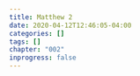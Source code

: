 ```yaml
---
title: Matthew 2
date: 2020-04-12T12:46:05-04:00
categories: []
tags: []
chapter: "002"
inprogress: false
---
```


